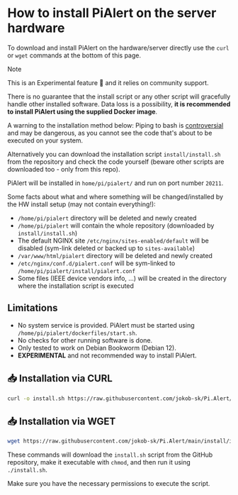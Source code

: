 # How to install PiAlert on the server hardware

To download and install PiAlert on the hardware/server directly use the `curl` or `wget` commands at the bottom of this page.

> [!NOTE]
> This is an Experimental feature 🧪 and it relies on community support.
>
> There is no guarantee that the install script or any other script will gracefully handle other installed software.
> Data loss is a possibility, **it is recommended to install PiAlert using the supplied Docker image**.

A warning to the installation method below: Piping to bash is [controversial](https://pi-hole.net/2016/07/25/curling-and-piping-to-bash) and may
be dangerous, as you cannot see the code that's about to be executed on your system.

Alternatively you can download the installation script `install/install.sh` from the repository and check the code yourself (beware other scripts are
downloaded too - only from this repo).

PiAlert will be installed in `home/pi/pialert/` and run on port number `20211`.

Some facts about what and where something will be changed/installed by the HW install setup (may not contain everything!):

- `/home/pi/pialert` directory will be deleted and newly created
- `/home/pi/pialert` will contain the whole repository (downloaded by `install/install.sh`)
- The default NGINX site `/etc/nginx/sites-enabled/default` will be disabled (sym-link deleted or backed up to `sites-available`)
- `/var/www/html/pialert` directory will be deleted and newly created
- `/etc/nginx/conf.d/pialert.conf` will be sym-linked to `/home/pi/pialert/install/pialert.conf`
- Some files (IEEE device vendors info, ...) will be created in the directory where the installation script is executed

## Limitations

- No system service is provided. PiAlert must be started using `/home/pi/pialert/dockerfiles/start.sh`.
- No checks for other running software is done.
- Only tested to work on Debian Bookworm (Debian 12).
- **EXPERIMENTAL** and not recommended way to install PiAlert.

## 📥 Installation via CURL

```bash
curl -o install.sh https://raw.githubusercontent.com/jokob-sk/Pi.Alert/main/install/install.sh && sudo chmod +x install.sh && sudo ./install.sh
```

## 📥 Installation via WGET

```bash
wget https://raw.githubusercontent.com/jokob-sk/Pi.Alert/main/install/install.sh -O install.sh && sudo chmod +x install.sh && sudo ./install.sh
```

These commands will download the `install.sh` script from the GitHub repository, make it executable with `chmod`, and then run it using `./install.sh`.

Make sure you have the necessary permissions to execute the script.
